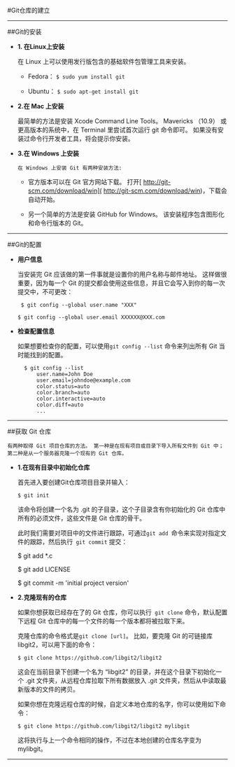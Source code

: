 #Git仓库的建立
***
##Git的安装
- **1. 在Linux上安装**

  	在 Linux 上可以使用发行版包含的基础软件包管理工具来安装。 
  	
     * Fedora：
      `$ sudo yum install git`
     
     * Ubuntu：
  	`$ sudo apt-get install git`
  	
- **2.在 Mac 上安装**
	
	最简单的方法是安装 Xcode Command Line Tools。 Mavericks （10.9） 或更高版本的系统中，在 Terminal 里尝试首次运行 git 命令即可。 如果没有安装过命令行开发者工具，将会提示你安装。
	
- **3.在 Windows 上安装**
       
	  在 Windows 上安装 Git 有两种安装方法:
       
	* 官方版本可以在 Git 官方网站下载。 打开[ http://git-scm.com/download/win]( http://git-scm.com/download/win)，下载会自动开始。

	* 另一个简单的方法是安装 GitHub for Windows。 该安装程序包含图形化和命令行版本的 Git。

---
##Git的配置

*  **用户信息**
	
	当安装完 Git 应该做的第一件事就是设置你的用户名称与邮件地址。 这样做很重要，因为每一个 Git 的提交都会使用这些信息，并且它会写入到你的每一次提交中，不可更改：

	` $ git config --global user.name "XXX"`
	
	`$ git config --global user.email XXXXXX@XXX.com `
	
* **检查配置信息**

	如果想要检查你的配置，可以使用` git config --list ` 命令来列出所有 Git 当时能找到的配置。
	
		$ git config --list
	    	user.name=John Doe
	    	user.email=johndoe@example.com
	    	color.status=auto
	    	color.branch=auto
	    	color.interactive=auto
	    	color.diff=auto
	    	...
***
##获取 Git 仓库

	有两种取得 Git 项目仓库的方法。 第一种是在现有项目或目录下导入所有文件到 Git 中； 第二种是从一个服务器克隆一个现有的 Git 仓库。

* **1.在现有目录中初始化仓库**
	
	首先进入要创建Git仓库项目目录并输入：
	
	`$ git init`
	
	该命令将创建一个名为 .git 的子目录，这个子目录含有你初始化的 Git 仓库中所有的必须文件，这些文件是 Git 仓库的骨干。
	
	此时我们需要对项目中的文件进行跟踪，可通过`git add `命令来实现对指定文件的跟踪，然后执行` git commit` 提交：
	
	$ git add *.c
	
	$ git add LICENSE
	
	$ git commit -m 'initial project version'
    	
* **2.克隆现有的仓库**

	如果你想获取已经存在了的 Git 仓库，你可以执行` git clone` 命令，默认配置下远程 Git 仓库中的每一个文件的每一个版本都将被拉取下来。
	
	克隆仓库的命令格式是` git clone [url] `。 比如，要克隆 Git 的可链接库 libgit2，可以用下面的命令：

	`$ git clone https://github.com/libgit2/libgit2`
	
	这会在当前目录下创建一个名为 “libgit2” 的目录，并在这个目录下初始化一个 .git 文件夹，从远程仓库拉取下所有数据放入 .git 文件夹，然后从中读取最新版本的文件的拷贝。
	
    如果你想在克隆远程仓库的时候，自定义本地仓库的名字，你可以使用如下命令：
    
    `$ git clone https://github.com/libgit2/libgit2 mylibgit`
	
	这将执行与上一个命令相同的操作，不过在本地创建的仓库名字变为 mylibgit。
	
***
		
